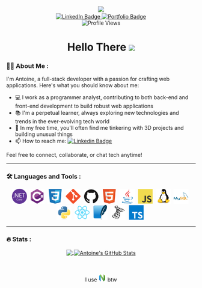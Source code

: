 <div id="header" align="center">
  <img src="https://antoinepoulin.com/assets/AntoinePoulinLogo-8b30a20c.svg#logo" width="100"/>
  <div id="badges">
    <a href="https://www.linkedin.com/in/antoine-poulin/">
      <img src="https://img.shields.io/badge/LinkedIn-blue?style=for-the-badge&logo=linkedin&logoColor=white" alt="LinkedIn Badge"/>
    </a>
    <a href="https://antoinepoulin.com">
      <img src="https://img.shields.io/badge/Portfolio-red?style=for-the-badge&logo=&logoColor=white" alt="Portfolio Badge"/>
    </a>
  </div>
  <img src="https://komarev.com/ghpvc/?username=Dwarf1er&style=for-the-badge&color=blue" alt="Profile Views"/>
  <h1>
    Hello There
    <img src="https://media.giphy.com/media/hvRJCLFzcasrR4ia7z/giphy.gif" width="30px"/>
  </h1>
</div>

### :man_technologist: About Me :

I'm Antoine, a full-stack developer with a passion for crafting web applications. Here's what you should know about me:

- 💻 I work as a programmer analyst, contributing to both back-end and front-end development to build robust web applications
- 📚 I'm a perpetual learner, always exploring new technologies and trends in the ever-evolving tech world
- 🔧 In my free time, you'll often find me tinkering with 3D projects and building unusual things
- 📫 How to reach me: [![Linkedin Badge](https://img.shields.io/badge/-antoine-blue?style=for-the-badge&logo=Linkedin&logoColor=white)](https://www.linkedin.com/in/antoine-poulin)

Feel free to connect, collaborate, or chat tech anytime!

---

### :hammer_and_wrench: Languages and Tools :

<div align="center">
  <img src="https://github.com/devicons/devicon/blob/master/icons/dotnetcore/dotnetcore-original.svg" title="DotNetCore" alt="DotNetCore" width="40" height="40"/>&nbsp;
  <img src="https://github.com/devicons/devicon/blob/master/icons/csharp/csharp-original.svg" title="CSharp" alt="CSharp" width="40" height="40"/>&nbsp;
  <img src="https://github.com/devicons/devicon/blob/master/icons/css3/css3-original.svg" title="CSS3" alt="CSS3" width="40" height="40"/>&nbsp;
  <img src="https://github.com/devicons/devicon/blob/master/icons/git/git-original.svg" title="Git" alt="Git" width="40" height="40"/>&nbsp;
  <img src="https://github.com/devicons/devicon/blob/master/icons/github/github-original.svg" title="Github" alt="Github" width="40" height="40"/>&nbsp;
  <img src="https://github.com/devicons/devicon/blob/master/icons/html5/html5-original.svg" title="HTML5" alt="HTML5" width="40" height="40"/>&nbsp;
  <img src="https://github.com/devicons/devicon/blob/master/icons/java/java-original.svg" title="Java" alt="Java" width="40" height="40"/>&nbsp;
  <img src="https://github.com/devicons/devicon/blob/master/icons/javascript/javascript-original.svg" title="JavaScript" alt="JavaScript" width="40" height="40"/>&nbsp;
  <img src="https://github.com/devicons/devicon/blob/master/icons/linux/linux-original.svg" title="Linux" alt="Linux" width="40" height="40"/>&nbsp;
  <img src="https://github.com/devicons/devicon/blob/master/icons/mysql/mysql-original-wordmark.svg" title="MySQL" alt="MySQL" width="40" height="40"/>&nbsp;
  <img src="https://github.com/devicons/devicon/blob/master/icons/python/python-original.svg" title="Python" alt="Python" width="40" height="40"/>&nbsp;
  <img src="https://github.com/devicons/devicon/blob/master/icons/react/react-original.svg" title="React" alt="React" width="40" height="40"/>&nbsp;
  <img src="https://github.com/devicons/devicon/blob/master/icons/sqlite/sqlite-original.svg" title="SQLite" alt="SQLite" width="40" height="40"/>&nbsp;
  <img src="https://github.com/devicons/devicon/blob/master/icons/microsoftsqlserver/microsoftsqlserver-plain.svg" title="MSSQL" alt="MSSQL" width="40" height="40"/>&nbsp;
  <img src="https://github.com/devicons/devicon/blob/master/icons/typescript/typescript-original.svg" title="TypeScript" alt="TypeScript" width="40" height="40"/>&nbsp;
</div>

---

### :fire: Stats :

<div align="center">
  <a href="https://github.com/Dwarf1er/Dwarf1er">
  <img align="center" src="https://github-readme-stats.vercel.app/api/top-langs/?username=Dwarf1er&hide=blade,shaderlab&title_color=ffffff&text_color=c9cacc&icon_color=2bbc8a&bg_color=1d1f21" />
</a>
<a href="https://github.com/Dwarf1er/Dwarf1er">
  <img align="center" src="https://github-readme-stats.vercel.app/api?username=Dwarf1er&show_icons=true&line_height=27&count_private=true&title_color=ffffff&text_color=c9cacc&icon_color=2bbc8a&bg_color=1d1f21" alt="Antoine's GitHub Stats" />
</a>
</div>

<br/>
<br/>

<p align="center">I use <img alt="Neovim" width="20x" src="https://github.com/github/explore/blob/bf9c50ef4444d03a559ffd7fed6b77e38ba91260/topics/neovim/neovim.png" /> btw</p>
